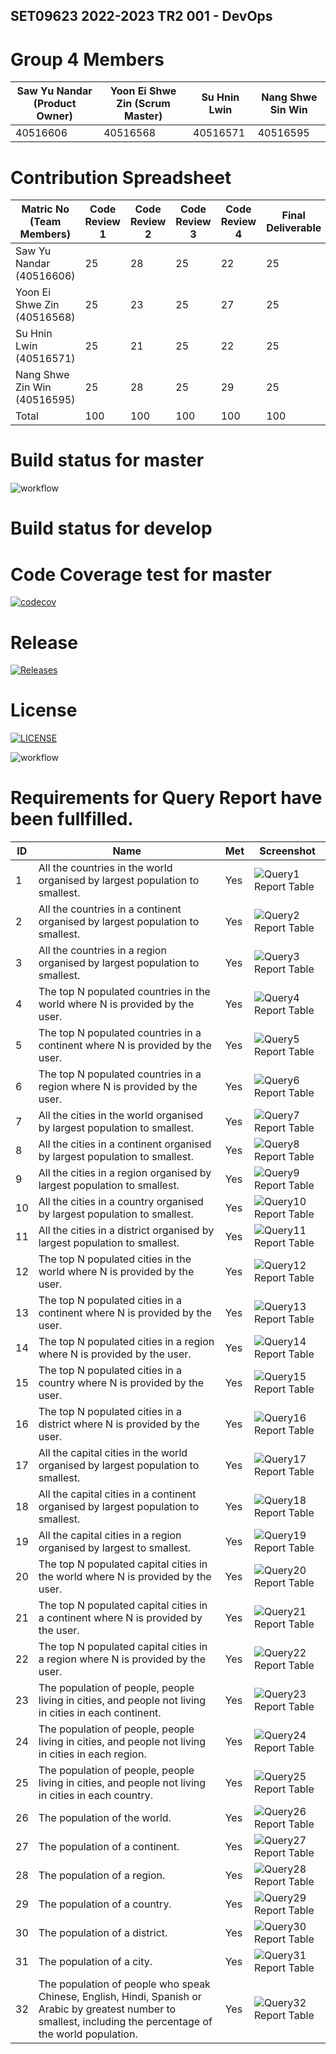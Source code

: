 SET09623 2022-2023 TR2 001 - DevOps
--------------------------------------
# Group 4 Members

| Saw Yu Nandar (Product Owner) | Yoon Ei Shwe Zin (Scrum Master) | Su Hnin Lwin | Nang Shwe Sin Win |
|-------------------------------|---------------------------------|--------------|-------------------|
|             40516606          |               40516568          |   40516571   |       40516595    |


# Contribution Spreadsheet


|   Matric No (Team Members)   | Code Review 1  | Code Review 2 | Code Review 3 | Code Review 4 | Final Deliverable |
|------------------------------|----------------|---------------|---------------|---------------|-------------------|
| Saw Yu Nandar (40516606)     |       25       |       28      |       25      |       22      |         25        |         
| Yoon Ei Shwe Zin (40516568)  |       25       |       23      |       25      |       27      |         25        |               
| Su Hnin Lwin (40516571)      |       25       |       21      |       25      |       22      |         25        |               
| Nang Shwe Zin Win (40516595) |       25       |       28      |       25      |       29      |         25        |
|             Total            |      100       |      100      |      100      |      100      |        100        |


# Build status for master
![workflow](https://img.shields.io/github/workflow/status/Saw-Yu-Nandar/DevOps_gp4/main.yml/main?style=flat-square)

# Build status for develop


# Code Coverage test for master
[![codecov](https://codecov.io/gh/Saw-Yu-Nandar/DevOps_gp4/branch/master/graph/badge.svg?token=C6W4ALVTNI)](https://codecov.io/gh/Saw-Yu-Nandar/DevOps_gp4) 

# Release
[![Releases](https://img.shields.io/github/release/Saw-Yu-Nandar/DevOps_gp4/all.svg?style=flat-square)](https://github.com/Saw-Yu-Nandar/DevOps_gp_project/releases)

# License
[![LICENSE](https://img.shields.io/github/license/Saw-Yu-Nandar/DevOps_gp4.svg?style=flat-square)](https://github.com/Saw-Yu-Nandar/DevOps_gp_project/blob/master/LICENSE)

![workflow](https://github.com/Saw-Yu-Nandar/DevOps_gp4/actions/workflows/main.yml/badge.svg)



# Requirements for Query Report have been fullfilled. 
| ID    | Name | Met  | Screenshot |
|-------|------|------|------------|
| 1     | All the countries in the world organised by largest population to smallest. | Yes | ![Query1 Report Table](Screenshot/1.png) |
| 2     | All the countries in a continent organised by largest population to smallest.| Yes | ![Query2 Report Table](Screenshot/2.png) |
| 3     | All the countries in a region organised by largest population to smallest. | Yes | ![Query3 Report Table](Screenshot/3.png) |
| 4     | The top N populated countries in the world where N is provided by the user. | Yes | ![Query4 Report Table](Screenshot/4.png) |
| 5     | The top N populated countries in a continent where N is provided by the user. | Yes | ![Query5 Report Table](Screenshot/5.png) |
| 6     | The top N populated countries in a region where N is provided by the user. | Yes | ![Query6 Report Table](Screenshot/6.png) |
| 7     | All the cities in the world organised by largest population to smallest. | Yes | ![Query7 Report Table](Screenshot/7.png) |
| 8     | All the cities in a continent organised by largest population to smallest. | Yes | ![Query8 Report Table](Screenshot/8.png) |
| 9     | All the cities in a region organised by largest population to smallest. | Yes | ![Query9 Report Table](Screenshot/9.png) |
| 10    | All the cities in a country organised by largest population to smallest. | Yes | ![Query10 Report Table](Screenshot/10.png) |
| 11    | All the cities in a district organised by largest population to smallest. | Yes | ![Query11 Report Table](Screenshot/11.png) |
| 12    | The top N populated cities in the world where N is provided by the user. | Yes | ![Query12 Report Table](Screenshot/12.png) |
| 13    | The top N populated cities in a continent where N is provided by the user. | Yes | ![Query13 Report Table](Screenshot/13.png) |
| 14    | The top N populated cities in a region where N is provided by the user. | Yes | ![Query14 Report Table](Screenshot/14.png) |
| 15    | The top N populated cities in a country where N is provided by the user. | Yes | ![Query15 Report Table](Screenshot/15.png) |
| 16    | The top N populated cities in a district where N is provided by the user. | Yes | ![Query16 Report Table](Screenshot/16.png) |
| 17    | All the capital cities in the world organised by largest population to smallest. | Yes | ![Query17 Report Table](Screenshot/17.png) |
| 18    | All the capital cities in a continent organised by largest population to smallest. | Yes | ![Query18 Report Table](Screenshot/18.png) |
| 19    | All the capital cities in a region organised by largest to smallest. | Yes | ![Query19 Report Table](Screenshot/19.png) |
| 20    | The top N populated capital cities in the world where N is provided by the user. | Yes | ![Query20 Report Table](Screenshot/20.png) |
| 21    | The top N populated capital cities in a continent where N is provided by the user. | Yes | ![Query21 Report Table](Screenshot/21.png) |
| 22    | The top N populated capital cities in a region where N is provided by the user. | Yes | ![Query22 Report Table](Screenshot/22.png) |
| 23    | The population of people, people living in cities, and people not living in cities in each continent. | Yes | ![Query23 Report Table](Screenshot/23..png) |
| 24    | The population of people, people living in cities, and people not living in cities in each region. | Yes | ![Query24 Report Table](Screenshot/24.png) |
| 25    | The population of people, people living in cities, and people not living in cities in each country. | Yes | ![Query25 Report Table](Screenshot/25.png) |
| 26    | The population of the world. | Yes | ![Query26 Report Table](Screenshot/26.png) |
| 27    | The population of a continent. | Yes | ![Query27 Report Table](Screenshot/27.png) |
| 28    | The population of a region. | Yes | ![Query28 Report Table](Screenshot/28.png) |
| 29    | The population of a country. | Yes | ![Query29 Report Table](Screenshot/29.png) |
| 30    | The population of a district. | Yes | ![Query30 Report Table](Screenshot/30.png) |
| 31    | The population of a city. | Yes | ![Query31 Report Table](Screenshot/31.png) |
| 32    | The population of people who speak Chinese, English, Hindi, Spanish or Arabic by greatest number to smallest, including the percentage of the world population. | Yes | ![Query32 Report Table](Screenshot/32.png) |


